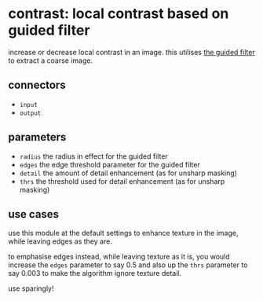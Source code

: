 # contrast: local contrast based on guided filter

increase or decrease local contrast in an image.
this utilises [the guided filter](../guided/readme.md) to extract a coarse image.

## connectors

* `input`
* `output`

## parameters

* `radius` the radius in effect for the guided filter
* `edges` the edge threshold parameter for the guided filter
* `detail` the amount of detail enhancement (as for unsharp masking)
* `thrs` the threshold used for detail enhancement (as for unsharp masking)

## use cases

use this module at the default settings to enhance texture in the image, while
leaving edges as they are.

to emphasise edges instead, while leaving texture as it is, you would
increase the `edges` parameter to say 0.5 and also up the `thrs` parameter
to say 0.003 to make the algorithm ignore texture detail.

use sparingly!
